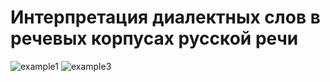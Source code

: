 # Интерпретация диалектных слов в речевых корпусах русской речи

![example1](https://user-images.githubusercontent.com/46486971/164705112-c748a622-e13c-469c-b7a8-6d27b976993a.png)
![example3](https://user-images.githubusercontent.com/46486971/164705176-231fe362-43b6-4628-a77b-664081cb53f2.png)
